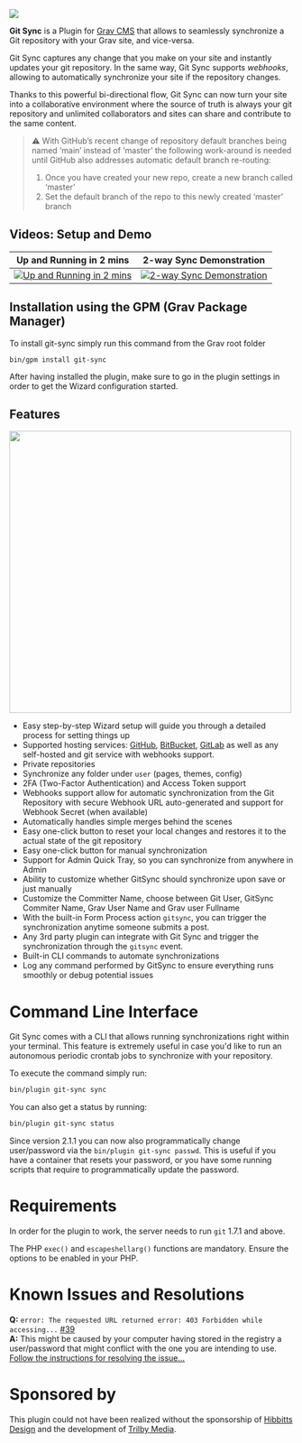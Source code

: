 ![](images/gitsync-logo.png)

**Git Sync** is a Plugin for [Grav CMS](http://github.com/getgrav/grav) that allows to seamlessly synchronize a Git repository with your Grav site, and vice-versa. 

Git Sync captures any change that you make on your site and instantly updates your git repository. In the same way, Git Sync supports _webhooks_, allowing to automatically synchronize your site if the repository changes.

Thanks to this powerful bi-directional flow, Git Sync can now turn your site into a collaborative environment where the source of truth is always your git repository and unlimited collaborators and sites can share and contribute to the same content.

> :warning: With GitHub’s recent change of repository default branches being named ‘main’ instead of ‘master’ the following work-around is needed until GitHub also addresses automatic default branch re-routing:
> 1. Once you have created your new repo, create a new branch called ‘master’
> 2. Set the default branch of the repo to this newly created ‘master’ branch

## Videos: Setup and Demo

| Up and Running in 2 mins | 2-way Sync Demonstration |
| ------------ | ----------------- |
| [![Up and Running in 2 mins](https://img.youtube.com/vi/avcGP0FAzB8/0.jpg)](https://www.youtube.com/watch?v=avcGP0FAzB8) | [![2-way Sync Demonstration](https://img.youtube.com/vi/3fy78afacyw/0.jpg)](https://www.youtube.com/watch?v=3fy78afacyw) |

## Installation using the GPM (Grav Package Manager)

To install git-sync simply run this command from the Grav root folder
```
bin/gpm install git-sync
```

After having installed the plugin, make sure to go in the plugin settings in order to get the Wizard configuration started.


## Features

<img src="wizard.png" width="500" />
 
* Easy step-by-step Wizard setup will guide you through a detailed process for setting things up
* Supported hosting services: [GitHub](https://github.com), [BitBucket](https://bitbucket.org), [GitLab](https://gitlab.com) as well as any self-hosted and git service with webhooks support.
* Private repositories
* Synchronize any folder under `user` (pages, themes, config) 
* 2FA (Two-Factor Authentication) and Access Token support
* Webhooks support allow for automatic synchronization from the Git Repository with secure Webhook URL auto-generated and support for Webhook Secret (when available)
* Automatically handles simple merges behind the scenes
* Easy one-click button to reset your local changes and restores it to the actual state of the git repository
* Easy one-click button for manual synchronization
* Support for Admin Quick Tray, so you can synchronize from anywhere in Admin
* Ability to customize whether GitSync should synchronize upon save or just manually
* Customize the Committer Name, choose between Git User, GitSync Commiter Name, Grav User Name and Grav user Fullname 
* With the built-in Form Process action `gitsync`, you can trigger the synchronization anytime someone submits a post.
* Any 3rd party plugin can integrate with Git Sync and trigger the synchronization through the `gitsync` event.
* Built-in CLI commands to automate synchronizations
* Log any command performed by GitSync to ensure everything runs smoothly or debug potential issues

# Command Line Interface

Git Sync comes with a CLI that allows running synchronizations right within your terminal. This feature is extremely useful in case you'd like to run an autonomous periodic crontab jobs to synchronize with your repository.

To execute the command simply run:

```bash
bin/plugin git-sync sync
```

You can also get a status by running:
```bash
bin/plugin git-sync status
```

Since version 2.1.1 you can now also programmatically change user/password via the `bin/plugin git-sync passwd`. This is useful if you have a container that resets your password, or you have some running scripts that require to programmatically update the password.

# Requirements

In order for the plugin to work, the server needs to run `git` 1.7.1 and above. 

The PHP `exec()` and `escapeshellarg()` functions are mandatory. Ensure the options to be enabled in your PHP.

# Known Issues and Resolutions
**Q:** `error: The requested URL returned error: 403 Forbidden while accessing...` [#39](https://github.com/trilbymedia/grav-plugin-git-sync/issues/39)  
**A:** This might be caused by your computer having stored in the registry a user/password that might conflict with the one you are intending to use.  
[Follow the instructions for resolving the issue...](https://github.com/trilbymedia/grav-plugin-git-sync/issues/39#issuecomment-538867548)

# Sponsored by

This plugin could not have been realized without the sponsorship of [Hibbitts Design](http://www.hibbittsdesign.org/blog/) and the development of [Trilby Media](http://trilby.media).

